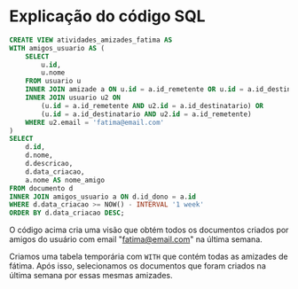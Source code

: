 # Explicação do código SQL

```sql
CREATE VIEW atividades_amizades_fatima AS
WITH amigos_usuario AS (
    SELECT
        u.id,
        u.nome
    FROM usuario u
    INNER JOIN amizade a ON u.id = a.id_remetente OR u.id = a.id_destinatario
    INNER JOIN usuario u2 ON
        (u.id = a.id_remetente AND u2.id = a.id_destinatario) OR
        (u.id = a.id_destinatario AND u2.id = a.id_remetente)
    WHERE u2.email = 'fatima@email.com'
)
SELECT
    d.id,
    d.nome,
    d.descricao,
    d.data_criacao,
    a.nome AS nome_amigo
FROM documento d
INNER JOIN amigos_usuario a ON d.id_dono = a.id
WHERE d.data_criacao >= NOW() - INTERVAL '1 week'
ORDER BY d.data_criacao DESC;
```

O código acima cria uma visão que obtém todos os documentos criados por amigos
do usuário com email "fatima@email.com" na última semana.

Criamos uma tabela temporária com `WITH` que contém todas as amizades de fátima.
Após isso, selecionamos os documentos que foram criados na última semana por essas
mesmas amizades.
